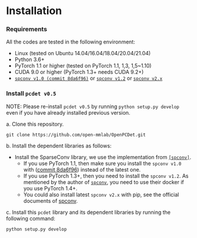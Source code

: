 # Installation

### Requirements

All the codes are tested in the following environment:

- Linux (tested on Ubuntu 14.04/16.04/18.04/20.04/21.04)
- Python 3.6+
- PyTorch 1.1 or higher (tested on PyTorch 1.1, 1,3, 1,5~1.10)
- CUDA 9.0 or higher (PyTorch 1.3+ needs CUDA 9.2+)
- [`spconv v1.0 (commit 8da6f96)`](https://github.com/traveller59/spconv/tree/8da6f967fb9a054d8870c3515b1b44eca2103634)
  or [`spconv v1.2`](https://github.com/traveller59/spconv) or
  [`spconv v2.x`](https://github.com/traveller59/spconv)

### Install `pcdet v0.5`

NOTE: Please re-install `pcdet v0.5` by running `python setup.py develop` even if you have already
installed previous version.

a. Clone this repository.

```shell
git clone https://github.com/open-mmlab/OpenPCDet.git
```

b. Install the dependent libraries as follows:

[comment]: <> (* Install the dependent python libraries: )
[comment]: <> (```)
[comment]: <> (pip install -r requirements.txt )
[comment]: <> (```)

- Install the SparseConv library, we use the implementation from
  [`[spconv]`](https://github.com/traveller59/spconv).
  - If you use PyTorch 1.1, then make sure you install the `spconv v1.0` with
    ([commit 8da6f96](https://github.com/traveller59/spconv/tree/8da6f967fb9a054d8870c3515b1b44eca2103634))
    instead of the latest one.
  - If you use PyTorch 1.3+, then you need to install the `spconv v1.2`. As mentioned by the author
    of [`spconv`](https://github.com/traveller59/spconv), you need to use their docker if you use
    PyTorch 1.4+.
  - You could also install latest `spconv v2.x` with pip, see the official documents of
    [spconv](https://github.com/traveller59/spconv).

c. Install this `pcdet` library and its dependent libraries by running the following command:

```shell
python setup.py develop
```
